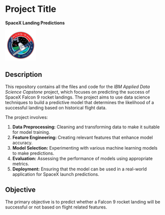 # Project Title

**SpaceX Landing Predictions**

<img src="https://github.com/Mishi93/DataScience/blob/main/falcon9.png" width="100" height="100">

## Description

This repository contains all the files and code for the *IBM Applied Data Science Capstone* project, which focuses on predicting the success of SpaceX Falcon 9 rocket landings. The project aims to use data science techniques to build a predictive model that determines the likelihood of a successful landing based on historical flight data.

The project involves:

1. **Data Preprocessing:** Cleaning and transforming data to make it suitable for model training.
2. **Feature Engineering:** Creating relevant features that enhance model accuracy.
3. **Model Selection:** Experimenting with various machine learning models to make predictions.
4. **Evaluation:** Assessing the performance of models using appropriate metrics.
5. **Deployment:** Ensuring that the model can be used in a real-world application for SpaceX launch predictions.

## Objective

The primary objective is to predict whether a Falcon 9 rocket landing will be successful or not based on flight related features.
